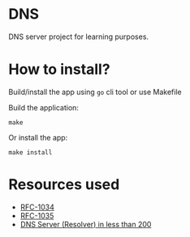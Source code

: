 # DNS

DNS server project for learning purposes.

# How to install?

Build/install the app using `go` cli tool or use Makefile

Build the application: 

```
make
```

Or install the app:

```
make install
```

# Resources used

- [RFC-1034](https://datatracker.ietf.org/doc/html/rfc1034)
- [RFC-1035](https://datatracker.ietf.org/doc/html/rfc1035)
- [DNS Server (Resolver) in less than 200](https://youtu.be/V3EAssIsQNI?si=eKNrCsBueTyorbzy)
